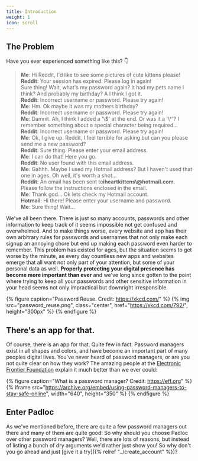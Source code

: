 ```yaml
---
title: Introduction
weight: 1
icon: scroll
---
```


## The Problem

Have you ever experienced something like this? 👇

<blockquote>
    <span class="blue highlighted"><strong>Me</strong>: Hi Reddit, I'd like to see some pictures of cute kittens please!</span>  
    <br>
    <span class="red highlighted"><strong>Reddit</strong>: Your session has expired. Please log in again!</span>
    <br>
    <span class="blue highlighted">Sure thing! Wait, what's my password again? It had my pets name I think? And probably my birthday? A I think I got it.</span>
    <br>
    <span class="red highlighted"><strong>Reddit</strong>: Incorrect username or password. Please try again!</span>
    <br>
    <span class="blue highlighted"><strong>Me</strong>: Hm. Ok maybe it was my mothers birthday?</span>
    <br>
    <span class="red highlighted"><strong>Reddit</strong>: Incorrect username or password. Please
try again!</span>
    <br>
    <span class="blue highlighted"><strong>Me</strong>: Damnit. Ah, I think I added a '\$' at the end. Or was it a '\*'? I remember something about a special character being required...</span>
    <br>
    <span class="red highlighted"><strong>Reddit</strong>: Incorrect username or password. Please try
again!</span>
    <br>
    <span class="blue highlighted"><strong>Me</strong>: Ok, I give up. Reddit, I feel terrible for asking but can you please send me a new password?</span>
    <br>
    <span class="red highlighted"><strong>Reddit</strong>: Sure thing. Please enter your email address.</span>
    <br>
    <span class="blue highlighted"><strong>Me</strong>: I can do that! Here you go.</span>
    <br>
    <span class="red highlighted"><strong>Reddit</strong>: No user found with this email address.</span>
    <br>
    <span class="blue highlighted"><strong>Me</strong>: Gahhh. Maybe I used my Hotmail address? But I haven't used
that one in ages. Oh well, it's worth a shot...</span>
    <br>
    <span class="red highlighted"><strong>Reddit</strong>: An email has been sent to<strong>iheartkittens\@hotmail.com</strong>. Please follow the instructions enclosed in the email.</span>
    <br>
    <span class="blue highlighted"><strong>Me</strong>: Thank god... Ok lets check my Hotmail account. </span>
    <br>
    <span class="purple highlighted"><strong>Hotmail</strong>: Hi there! Please enter your username and password.</span>
    <br>
    <span class="blue highlighted"><strong>Me</strong>: Sure thing! Wait... </span>
</blockquote>

We've all been there. There is just so many accounts, passwords and other
information to keep track of it seems impossible not get confused and
overwhelmed. And to make things worse, every website and app has their own
arbitrary rules for passwords and usernames that not only make each signup an
annoying chore but end up making each password even harder to remember. This
problem has existed for ages, but the situation seems to get worse by the
minute, as every day countless new apps and websites emerge that all want not
only part of your attention, but some of your personal data as well. **Properly
protecting your digital presence has become more important than ever** and we've
long since gotten to the point where trying to keep all your passwords and other
sensitive information in your head seems not only impractical but downright
irresponsible.

{% figure caption="Password Reuse. Credit: https://xkcd.com/" %}
{% img src="password_reuse.png", class="center", href="https://xkcd.com/792/", height="300px" %}
{% endfigure %}

## There's an app for that.

Of course, there is an app for that. Quite few in fact. Password managers exist
in all shapes and colors, and have become an important part of many peoples
digital lives. You've never heard of password managers, or are you not quite
clear on how they work? The amazing people at the
[Electronic Frontier Foundation](https://ssd.eff.org/en/module/animated-overview-using-password-managers-stay-safe-online)
explain it much better than we ever could:

{% figure caption="What is a password manager? Credit: https://eff.org" %}
{% iframe src="https://archive.org/embed/using-password-managers-to-stay-safe-online", width="640", height="350" %}
{% endfigure %}

## Enter Padloc

As we've mentioned before, there are quite a few password managers out there and
many of them are quite good! So why should you choose Padloc over other password
managers? Well, there are lots of reasons, but instead of listing a bunch of dry
arguments we'd rather just show you! So why don't you go ahead and just [give it
a try]({% relref "../create_account" %})?
